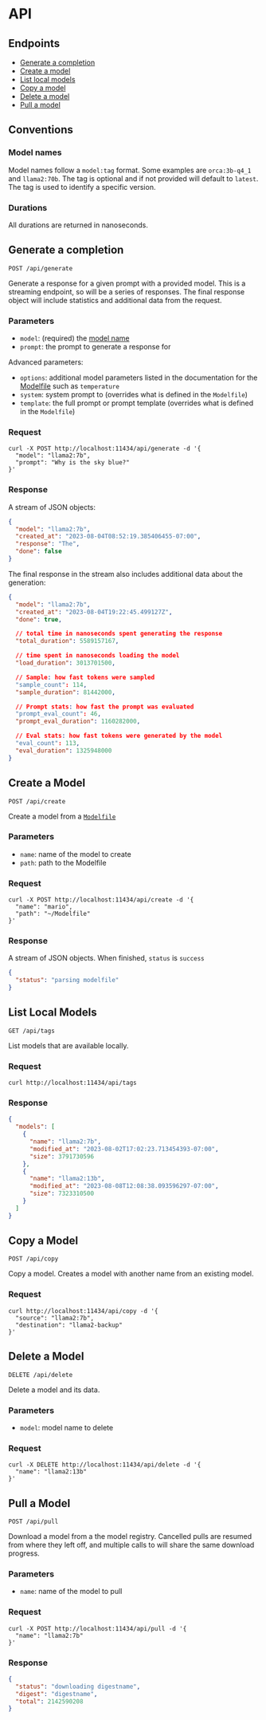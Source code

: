 # API

## Endpoints

- [Generate a completion](#generate-a-completion)
- [Create a model](#create-a-model)
- [List local models](#list-local-models)
- [Copy a model](#copy-a-model)
- [Delete a model](#delete-a-model)
- [Pull a model](#pull-a-model)

## Conventions

### Model names

Model names follow a `model:tag` format. Some examples are `orca:3b-q4_1` and `llama2:70b`. The tag is optional and if not provided will default to `latest`. The tag is used to identify a specific version.

### Durations

All durations are returned in nanoseconds.

## Generate a completion

```
POST /api/generate
```

Generate a response for a given prompt with a provided model. This is a streaming endpoint, so will be a series of responses. The final response object will include statistics and additional data from the request.

### Parameters

- `model`: (required) the [model name](#model-names)
- `prompt`: the prompt to generate a response for

Advanced parameters:

- `options`: additional model parameters listed in the documentation for the [Modelfile](./modelfile.md#valid-parameters-and-values) such as `temperature`
- `system`: system prompt to (overrides what is defined in the `Modelfile`)
- `template`: the full prompt or prompt template (overrides what is defined in the `Modelfile`)

### Request

```
curl -X POST http://localhost:11434/api/generate -d '{
  "model": "llama2:7b",
  "prompt": "Why is the sky blue?"
}'
```

### Response

A stream of JSON objects:

```json
{
  "model": "llama2:7b",
  "created_at": "2023-08-04T08:52:19.385406455-07:00",
  "response": "The",
  "done": false
}
```

The final response in the stream also includes additional data about the generation:

```json
{
  "model": "llama2:7b",
  "created_at": "2023-08-04T19:22:45.499127Z",
  "done": true,

  // total time in nanoseconds spent generating the response
  "total_duration": 5589157167,

  // time spent in nanoseconds loading the model
  "load_duration": 3013701500,

  // Sample: how fast tokens were sampled
  "sample_count": 114,
  "sample_duration": 81442000,

  // Prompt stats: how fast the prompt was evaluated
  "prompt_eval_count": 46,
  "prompt_eval_duration": 1160282000,

  // Eval stats: how fast tokens were generated by the model
  "eval_count": 113,
  "eval_duration": 1325948000
}
```

## Create a Model

```
POST /api/create
```

Create a model from a [`Modelfile`](./modelfile.md)

### Parameters

- `name`: name of the model to create
- `path`: path to the Modelfile

### Request

```
curl -X POST http://localhost:11434/api/create -d '{
  "name": "mario",
  "path": "~/Modelfile"
}'
```

### Response

A stream of JSON objects. When finished, `status` is `success`

```json
{
  "status": "parsing modelfile"
}
```

## List Local Models

```
GET /api/tags
```

List models that are available locally.

### Request

```
curl http://localhost:11434/api/tags
```

### Response

```json
{
  "models": [
    {
      "name": "llama2:7b",
      "modified_at": "2023-08-02T17:02:23.713454393-07:00",
      "size": 3791730596
    },
    {
      "name": "llama2:13b",
      "modified_at": "2023-08-08T12:08:38.093596297-07:00",
      "size": 7323310500
    }
  ]
}
```

## Copy a Model

```
POST /api/copy
```

Copy a model. Creates a model with another name from an existing model.

### Request

```
curl http://localhost:11434/api/copy -d '{
  "source": "llama2:7b",
  "destination": "llama2-backup"
}'
```

## Delete a Model

```
DELETE /api/delete
```

Delete a model and its data.

### Parameters

- `model`: model name to delete

### Request

```
curl -X DELETE http://localhost:11434/api/delete -d '{
  "name": "llama2:13b"
}'
```

## Pull a Model

```
POST /api/pull
```

Download a model from a the model registry. Cancelled pulls are resumed from where they left off, and multiple calls to will share the same download progress.

### Parameters

- `name`: name of the model to pull

### Request

```
curl -X POST http://localhost:11434/api/pull -d '{
  "name": "llama2:7b"
}'
```

### Response

```json
{
  "status": "downloading digestname",
  "digest": "digestname",
  "total": 2142590208
}
```
